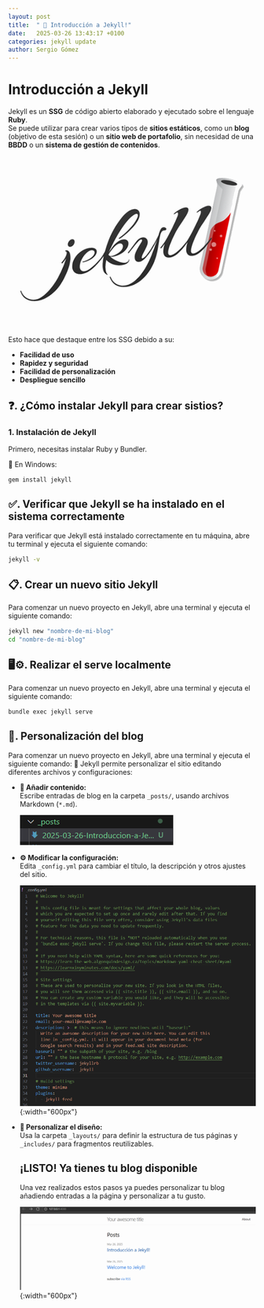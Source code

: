 ```yaml
---
layout: post
title:  " 📌 Introducción a Jekyll!"
date:   2025-03-26 13:43:17 +0100
categories: jekyll update
author: Sergio Gómez
---
```


# Introducción a Jekyll

Jekyll es un **SSG** de código abierto elaborado y ejecutado sobre el lenguaje **Ruby**.  
Se puede utilizar para crear varios tipos de **sitios estáticos**, como un **blog** (objetivo de esta sesión) o un **sitio web de portafolio**, sin necesidad de una **BBDD** o un **sistema de gestión de contenidos**.  

![Introducción a Jekyll](/assets/jekyll.png)


Esto hace que destaque entre los SSG debido a su:  
- **Facilidad de uso**  
- **Rapidez y seguridad**  
- **Facilidad de personalización**  
- **Despliegue sencillo**  


## **❓. ¿Cómo instalar Jekyll para crear sistios?**
### **1. Instalación de Jekyll**  
Primero, necesitas instalar Ruby y Bundler.  

🔹 En Windows:  
```sh
gem install jekyll
```

## **✅. Verificar que Jekyll se ha instalado en el sistema correctamente**
  
Para verificar que Jekyll está instalado correctamente en tu máquina, abre tu terminal y ejecuta el siguiente comando:
 
```sh
jekyll -v
```



## **📋. Crear un nuevo sitio Jekyll**  
Para comenzar un nuevo proyecto en Jekyll, abre una terminal y ejecuta el siguiente comando:  

```sh
jekyll new "nombre-de-mi-blog"
cd "nombre-de-mi-blog"
```


## **🖥️⚙️. Realizar el serve localmente**  
Para comenzar un nuevo proyecto en Jekyll, abre una terminal y ejecuta el siguiente comando:  

```sh
bundle exec jekyll serve
```

## **🔧. Personalización del blog**  
Para comenzar un nuevo proyecto en Jekyll, abre una terminal y ejecuta el siguiente comando:
📝 Jekyll permite personalizar el sitio editando diferentes archivos y configuraciones:

- **📂 Añadir contenido:**  
  Escribe entradas de blog en la carpeta `_posts/`, usando archivos Markdown (`*.md`).

  ![Introducción a Jekyll](/assets/md.png)


- **⚙️ Modificar la configuración:**  
  Edita `_config.yml` para cambiar el título, la descripción y otros ajustes del sitio.

  ![Introducción a Jekyll](/assets/configyml.png){:width="600px"}


- **🎨 Personalizar el diseño:**  
  Usa la carpeta `_layouts/` para definir la estructura de tus páginas y `_includes/` para fragmentos reutilizables.


  ## **¡LISTO! Ya tienes tu blog disponible**
  Una vez realizados estos pasos ya puedes personalizar tu blog añadiendo entradas a la página y personalizar a tu gusto.  

    ![Introducción a Jekyll](/assets/jekyll2.png){:width="600px"}


